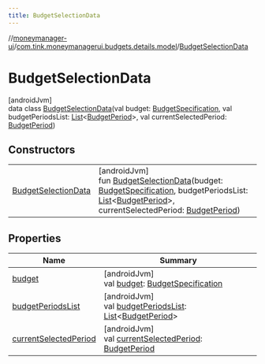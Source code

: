 ```yaml
---
title: BudgetSelectionData
---
```

//[moneymanager-ui](../../../index.html)/[com.tink.moneymanagerui.budgets.details.model](../index.html)/[BudgetSelectionData](index.html)



# BudgetSelectionData



[androidJvm]\
data class [BudgetSelectionData](index.html)(val budget: [BudgetSpecification](../../com.tink.model.budget/index.html#1357535401%2FClasslikes%2F1000845458), val budgetPeriodsList: [List](https://kotlinlang.org/api/latest/jvm/stdlib/kotlin.collections/-list/index.html)&lt;[BudgetPeriod](../../com.tink.model.budget/index.html#406477269%2FClasslikes%2F1000845458)&gt;, val currentSelectedPeriod: [BudgetPeriod](../../com.tink.model.budget/index.html#406477269%2FClasslikes%2F1000845458))



## Constructors


| | |
|---|---|
| [BudgetSelectionData](-budget-selection-data.html) | [androidJvm]<br>fun [BudgetSelectionData](-budget-selection-data.html)(budget: [BudgetSpecification](../../com.tink.model.budget/index.html#1357535401%2FClasslikes%2F1000845458), budgetPeriodsList: [List](https://kotlinlang.org/api/latest/jvm/stdlib/kotlin.collections/-list/index.html)&lt;[BudgetPeriod](../../com.tink.model.budget/index.html#406477269%2FClasslikes%2F1000845458)&gt;, currentSelectedPeriod: [BudgetPeriod](../../com.tink.model.budget/index.html#406477269%2FClasslikes%2F1000845458)) |


## Properties


| Name | Summary |
|---|---|
| [budget](budget.html) | [androidJvm]<br>val [budget](budget.html): [BudgetSpecification](../../com.tink.model.budget/index.html#1357535401%2FClasslikes%2F1000845458) |
| [budgetPeriodsList](budget-periods-list.html) | [androidJvm]<br>val [budgetPeriodsList](budget-periods-list.html): [List](https://kotlinlang.org/api/latest/jvm/stdlib/kotlin.collections/-list/index.html)&lt;[BudgetPeriod](../../com.tink.model.budget/index.html#406477269%2FClasslikes%2F1000845458)&gt; |
| [currentSelectedPeriod](current-selected-period.html) | [androidJvm]<br>val [currentSelectedPeriod](current-selected-period.html): [BudgetPeriod](../../com.tink.model.budget/index.html#406477269%2FClasslikes%2F1000845458) |

